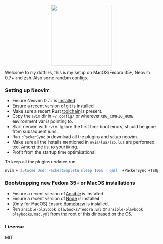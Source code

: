 <div align="center">
  <img src="https://neovim.io/logos/neovim-mark-flat.png" width=200 />
</div>

Welcome to my dotfiles, this is my setup on MacOS/Fedora 35+, Neovim 0.7+ and zsh. Also some random configs.

### Setting up Neovim

- Ensure Neovim 0.7+ is [installed](https://github.com/neovim/neovim/wiki/Installing-Neovim)
- Ensure a recent version of git is installed
- Make sure a recent Rust [toolchain](https://www.rust-lang.org/tools/install) is present.
- Copy the `nvim` dir in `~/.config/` or wherever `XDG_CONFIG_HOME` environment var is pointing to.
- Start neovim with `nvim`. Ignore the first time boot errors, should be gone from subsequent runs.
- Run `:PackerSync` to download all the plugins and setup neovim.
- Make sure all the installs mentioned in `nvim/lua/lsp.lua` are performed too. Amend the list to your liking.
- Profit from the startup time optimisations!

To keep all the plugins updated run
```sh
nvim +'autocmd User PackerComplete sleep 100m | qall' +PackerSync +TSUpdate
```

### Bootstrapping new Fedora 35+ or MacOS installations

- Ensure a recent version of [Ansible](https://docs.ansible.com/ansible/latest/installation_guide/intro_installation.html) is installed
- Ensure a recent version of [Node](https://nodejs.org/en/download/) is installed
- [Only for MacOS] Ensure [Homebrew](https://brew.sh/) is installed.
- Run `ansible-playbook playbooks/fedora.yml` or `ansible-playbook playbooks/mac.yml` from the root of this dir based on the OS.

### License
MIT
